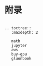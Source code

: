 # 附录

```eval_rst

.. toctree::
   :maxdepth: 2

   math
   jupyter
   aws
   buy-gpu
   gluonbook
```
